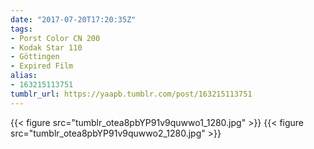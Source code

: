 ```yaml
---
date: "2017-07-20T17:20:35Z"
tags:
- Porst Color CN 200
- Kodak Star 110
- Göttingen
- Expired Film
alias:
- 163215113751
tumblr_url: https://yaapb.tumblr.com/post/163215113751
---
```

{{< figure src="tumblr_otea8pbYP91v9quwwo1_1280.jpg" >}}
{{< figure src="tumblr_otea8pbYP91v9quwwo2_1280.jpg" >}}
